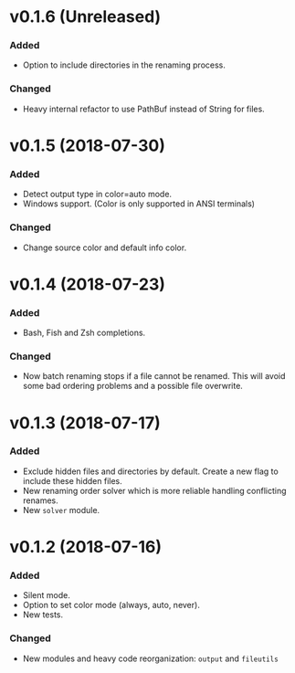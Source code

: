 # v0.1.6 (Unreleased)
### Added
* Option to include directories in the renaming process.
### Changed
* Heavy internal refactor to use PathBuf instead of String for files.

# v0.1.5 (2018-07-30)
### Added
* Detect output type in color=auto mode.
* Windows support. (Color is only supported in ANSI terminals)
### Changed
* Change source color and default info color.

# v0.1.4 (2018-07-23)
### Added
* Bash, Fish and Zsh completions.
### Changed
* Now batch renaming stops if a file cannot be renamed. This will avoid some bad
  ordering problems and a possible file overwrite.

# v0.1.3 (2018-07-17)
### Added
* Exclude hidden files and directories by default. Create a new flag to include
  these hidden files.
* New renaming order solver which is more reliable handling conflicting renames. 
* New `solver` module.

# v0.1.2 (2018-07-16)
### Added
* Silent mode.
* Option to set color mode (always, auto, never).
* New tests.

### Changed
* New modules and heavy code reorganization: `output` and `fileutils`
